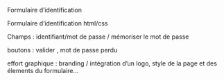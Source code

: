 Formulaire d’identification

Formulaire d’identification html/css

Champs : identifiant/mot de passe / mémoriser le mot de passe

boutons : valider , mot de passe perdu

effort graphique : branding / intégration d’un logo, style de la page et des élements du formulaire…
